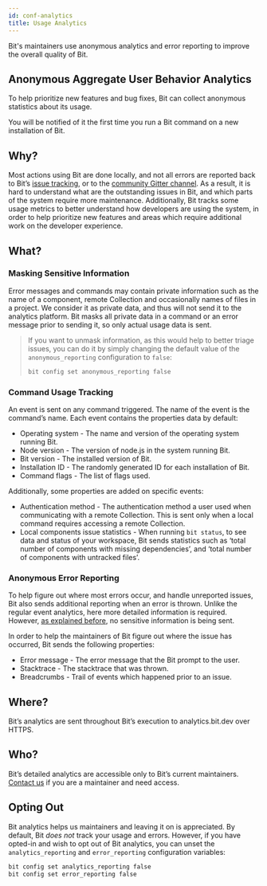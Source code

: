 ```yaml
---
id: conf-analytics
title: Usage Analytics
---
```


Bit's maintainers use anonymous analytics and error reporting to improve the overall quality of Bit.

## Anonymous Aggregate User Behavior Analytics

To help prioritize new features and bug fixes, Bit can collect anonymous statistics about its usage.

You will be notified of it the first time you run a Bit command on a new installation of Bit.

## Why?

Most actions using Bit are done locally, and not all errors are reported back to Bit’s [issue tracking](https://github.com/teambit/bit/issues), or to the [community Gitter channel](https://gitter.im/bit-src/Bit). As a result, it is hard to understand what are the outstanding issues in Bit, and which parts of the system require more maintenance. Additionally, Bit tracks some usage metrics to better understand how developers are using the system, in order to help prioritize new features and areas which require additional work on the developer experience.

## What?

### Masking Sensitive Information

Error messages and commands may contain private information such as the name of a component, remote Collection and occasionally names of files in a project. We consider it as private data, and thus will not send it to the analytics platform. Bit masks all private data in a command or an error message prior to sending it, so only actual usage data is sent.

> If you want to unmask information, as this would help to better triage issues, you can do it by simply changing the default value of the `anonymous_reporting` configuration to `false`:
>
> ```bash
> bit config set anonymous_reporting false
> ```

### Command Usage Tracking

An event is sent on any command triggered. The name of the event is the command’s name. Each event contains the properties data by default:

- Operating system - The name and version of the operating system running Bit.
- Node version - The version of node.js in the system running Bit.
- Bit version - The installed version of Bit.
- Installation ID - The randomly generated ID for each installation of Bit.
- Command flags - The list of flags used.

Additionally, some properties are added on specific events:

- Authentication method - The authentication method a user used when communicating with a remote Collection. This is sent only when a local command requires accessing a remote Collection.
- Local components issue statistics - When running `bit status`, to see data and status of your workspace, Bit sends statistics such as ‘total number of components with missing dependencies’, and ‘total number of components with untracked files’.

### Anonymous Error Reporting

To help figure out where most errors occur, and handle unreported issues, Bit also sends additional reporting when an error is thrown. Unlike the regular event analytics, here more detailed information is required. However, [as explained before](#masking-sensitive-inforamtion), no sensitive information is being sent.

In order to help the maintainers of Bit figure out where the issue has occurred, Bit sends the following properties:

- Error message - The error message that the Bit prompt to the user.
- Stacktrace - The stacktrace that was thrown.
- Breadcrumbs - Trail of events which happened prior to an issue.

## Where?

Bit’s analytics are sent throughout Bit’s execution to analytics.bit.dev over HTTPS.

## Who?

Bit’s detailed analytics are accessible only to Bit’s current maintainers. [Contact us](https://bit.dev/support) if you are a maintainer and need access.

## Opting Out

Bit analytics helps us maintainers and leaving it on is appreciated. By default, Bit *does not* track your usage and errors. However, if you have opted-in and wish to opt out of Bit analytics, you can unset the `analytics_reporting` and `error_reporting` configuration variables:

```bash
bit config set analytics_reporting false
bit config set error_reporting false
```
